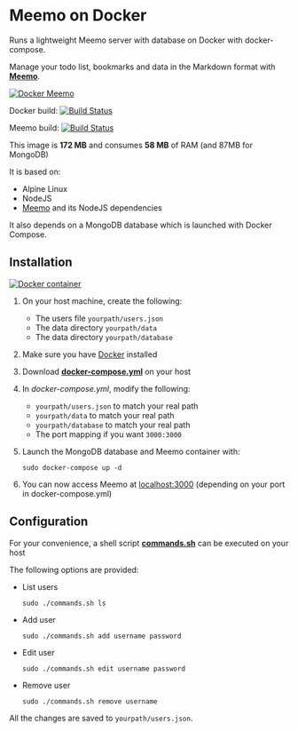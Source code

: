 # Meemo on Docker

Runs a lightweight Meemo server with database on Docker with docker-compose.

Manage your todo list, bookmarks and data in the Markdown format with [**Meemo**](https://github.com/nebulade/meemo).

[![Docker Meemo](https://github.com/qdm12/meemo/raw/master/readme/title.png)](https://hub.docker.com/r/qmcgaw/meemo/)

Docker build:
[![Build Status](https://travis-ci.org/qdm12/meemo.svg?branch=master)](https://travis-ci.org/qdm12/meemo)

Meemo build:
[![Build Status](https://travis-ci.org/nebulade/meemo.svg?branch=master)](https://travis-ci.org/nebulade/meemo)

This image is **172 MB** and consumes **58 MB** of RAM (and 87MB for MongoDB)

It is based on:
- Alpine Linux
- NodeJS
- [Meemo](https://github.com/nebulade/meemo) and its NodeJS dependencies

It also depends on a MongoDB database which is launched with Docker Compose.

## Installation

[![Docker container](https://github.com/qdm12/meemo/raw/master/readme/docker.png)](https://www.docker.com/)

1. On your host machine, create the following:
    - The users file `yourpath/users.json`
    - The data directory `yourpath/data`
    - The data directory `yourpath/database`
1. Make sure you have [Docker](https://docs.docker.com/install/) installed
1. Download [**docker-compose.yml**](https://raw.githubusercontent.com/qdm12/meemo/master/docker-compose.yml) on your host
1. In *docker-compose.yml*, modify the following:
    - `yourpath/users.json` to match your real path
    - `yourpath/data` to match your real path
    - `yourpath/database` to match your real path
    - The port mapping if you want `3000:3000`
1. Launch the MongoDB database and Meemo container with:

    ```
    sudo docker-compose up -d
    ```
    
1. You can now access Meemo at [localhost:3000](localhost:3000) (depending on your port in docker-compose.yml)

## Configuration

For your convenience, a shell script [**commands.sh**](https://raw.githubusercontent.com/qdm12/meemo/master/commands.sh) can be executed on your host

The following options are provided:
- List users

    ```shell   
    sudo ./commands.sh ls
    ```

- Add user

    ```shell   
    sudo ./commands.sh add username password
    ```

- Edit user

    ```shell   
    sudo ./commands.sh edit username password
    ```

- Remove user

    ```shell   
    sudo ./commands.sh remove username
    ```

All the changes are saved to `yourpath/users.json`.